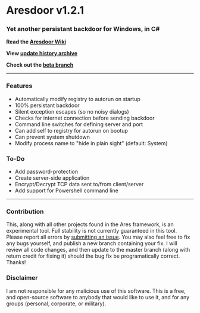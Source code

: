 # Aresdoor v1.2.1
###  Yet another persistant backdoor for Windows, in C#

**Read the [Aresdoor Wiki](https://github.com/BlackVikingPro/aresdoor/wiki)**

**View [update history archive](https://github.com/BlackVikingPro/aresdoor/blob/master/updates.md)**

**Check out the [beta branch](https://github.com/BlackVikingPro/aresdoor/tree/beta)**

***

### Features
 * Automatically modify registry to autorun on startup
 * 100% persistant backdoor
 * Silent exception escapes (so no noisy dialogs)
 * Checks for internet connection before sending backdoor
 * Command line switches for defining server and port
 * Can add self to registry for autorun on bootup
 * Can prevent system shutdown
 * Modify process name to "hide in plain sight" (default: System)

### To-Do
 * Add password-protection
 * Create server-side application
 * Encrypt/Decrypt TCP data sent to/from client/server
 * Add support for Powershell command line

***

### Contribution
This, along with all other projects found in the Ares framework, is an experimental tool. Full stability is
not currently guaranteed in this tool. Please report all errors by [submitting an issue](https://github.com/BlackVikingPro/aresdoor/issues/new).
You may also feel free to fix any bugs yourself, and publish a new branch containing your fix. I will review
all code changes, and then update to the master branch (along with return credit for fixing it) should the
bug fix be programatically correct. Thanks!

### Disclaimer
I am not responsible for any malicious use of this software. This is a free, and open-source software to anybody
that would like to use it, and for any groups (personal, corporate, or military).